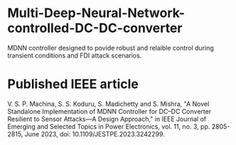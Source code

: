 # Multi-Deep-Neural-Network-controlled-DC-DC-converter
MDNN controller designed to povide robust and relaible control during transient conditions and FDI attack scenarios.

# Published IEEE article

V. S. P. Machina, S. S. Koduru, S. Madichetty and S. Mishra, "A Novel Standalone Implementation of MDNN Controller for DC–DC Converter Resilient to Sensor Attacks—A Design Approach," in IEEE Journal of Emerging and Selected Topics in Power Electronics, vol. 11, no. 3, pp. 2805-2815, June 2023, doi: 10.1109/JESTPE.2023.3242299. 

